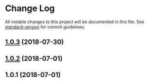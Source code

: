 # Change Log

All notable changes to this project will be documented in this file. See [standard-version](https://github.com/conventional-changelog/standard-version) for commit guidelines.

<a name="1.0.3"></a>
## [1.0.3](https://github.com/lakca/egg-sequelizer/compare/v1.0.2...v1.0.3) (2018-07-30)



<a name="1.0.2"></a>
## [1.0.2](https://github.com/lakca/egg-sequelizer/compare/v1.0.1...v1.0.2) (2018-07-01)



<a name="1.0.1"></a>
## 1.0.1 (2018-07-01)
